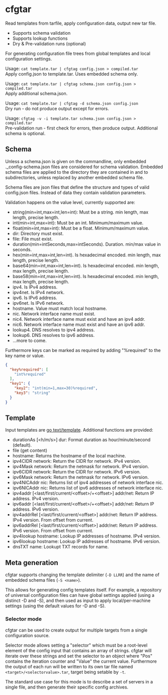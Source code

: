 # cfgtar

Read templates from tarfile, apply configuration data, output new tar file.
  - Supports schema validation
  - Supports lookup functions
  - Dry & Pre-validation runs (optional)

For generating configuration file trees from global templates and local configuration settings.

Usage: `cat template.tar | cfgtag config.json > compiled.tar`\
Apply config.json to template.tar. Uses embedded schema only.

Usage: `cat template.tar | cfgtag schema.json config.json > compiled.tar`\
Apply additional schema.json.

Usage: `cat template.tar | cfgtag -d schema.json config.json`\
Dry run - do not produce output except for errors.

Usage: `cfgtag -v -i template.tar schema.json config.json > compiled.tar`\
Pre-validation run - first check for errors, then produce output. Additional schema is optional.

## Schema

Unless a schema.json is given on the commandline, only embedded ._config-schema.json files are considered for
schema validation. Embedded schema files are applied to the directory they are contained in and to subdirectories, unless
replaced by another embedded schema file.

Schema files are json files that define the structure and types of valid config.json files. Instead of data they contain
validation parameters.

Validation happens on the value level, currently supported are:
  - string(min=int,max=int,len=int): Must be a string. min length, max length, precise length. 
  - int(min=int,max=int): Must be an int. Minimum/maximum value.
  - float(min=int,max=int): Must be a float. Minimum/maximum value.
  - dir: Directory must exist.
  - file: File must exist.
  - duration(min=intSeconds,max=intSeconds). Duration. min/max value in seconds.
  - hex(min=int,max=int,len=int). Is hexadecimal encoded. min length, max length, precise length.
  - base64(min=int,max=int,len=int). Is hexadecimal encoded. min length, max length, precise length.
  - base58(min=int,max=int,len=int). Is hexadecimal encoded. min length, max length, precise length.
  - ipv4. Is IPv4 address.
  - ipv4net. Is IPv4 network.
  - ipv6. Is IPv6 address.
  - ipv6net. Is IPv6 network.
  - hostname. Value must match local hostname.
  - nic. Network interface name must exist.
  - nic4. Network interface name must exist and have an ipv4 addr.
  - nic6. Network interface name must exist and have an ipv6 addr.
  - lookup4. DNS resolves to ipv4 address.
  - lookup6. DNS resolves to ipv6 address.
  - ...more to come.

Furthermore keys can be marked as required by adding "%required" to the key name or value.

```json
{
  "key%required": [
    "int%required"
  ],
  "key1": {
    "key2": "int(min=1,max=30)%required",
    "key3": "string"
  }
}
```

## Template

Input templates are [go text/template](https://pkg.go.dev/text/template). Additional functions are provided:
  - durationAs [<h/m/s>] dur: Format duration as hour/minute/second (default).
  - file (get content)
  - hostname: Returns the hostname of the local machine.
  - ipv4CIDR network: Return the CIDR for network. IPv4 version.
  - ipv4Mask network: Return the netmask for network. IPv4 version.
  - ipv6CIDR network: Return the CIDR for network. IPv6 version.
  - ipv6Mask network: Return the netmask for network. IPv6 version.
  - ipv4NICAddr nic: Returns list of ipv4 addresses of network interface nic. 
  - ipv6NICAddr nic: Returns list of ipv6 addresses of network interface nic.
  - ipv4addr [<last/first/current/\<offset>/+\<offset>] addr/net: Return IP address. IPv4 version.
  - ipv6addr [<last/first/current/\<offset>/+\<offset>] addr/net: Return IP address. IPv6 version.
  - ipv4addrRel [<last/first/current/\<offset>] addr/net: Return IP address. IPv4 version. From offset from current.
  - ipv6addrRel [<last/first/current/\<offset>] addr/net: Return IP address. IPv6 version. From offset from current.
  - ipv4lookup hostname: Lookup IP addresses of hostname. IPv4 version.
  - ipv6lookup hostname: Lookup IP addresses of hostname. IPv6 version.
  - dnsTXT name: Lookupt TXT records for name.

## Meta generation

cfgtar supports changing the template delimiter (`-D LLRR`) and the name of embedded schema files (`-S <name>`).

This allows for generating config templates itself. For example, a repository of universal configuration files can 
have global settings applied (using a distinct -D and -S), and then used as input to apply local/per-machine settings (using
the default values for -D and -S).

### Selector mode

cfgtar can be used to create output for multiple targets from a single configuration source.

Selector mode allows setting a "selector" which must be a root-level element of the config input
that contains an array of strings. cfgtar will iterate over these strings and
set the selector to an object where "Pos" contains the iteration counter and "Value" the current 
value. Furthermore the output of each run will be written to its own tar file named `<target>/<selectorvalue>.tar`, 
target being setable by `-t`.

The standard use case for this mode is to describe a set of servers
in a single file, and then generate their specific config archives.